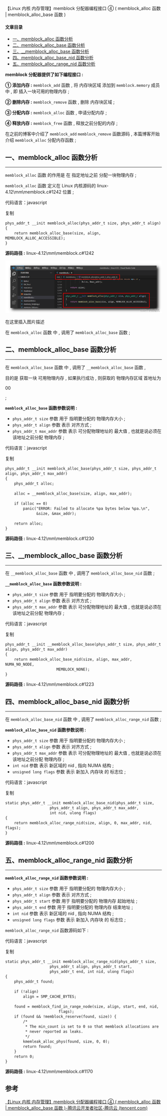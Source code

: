 【Linux 内核 内存管理】memblock 分配器编程接口 ④ ( memblock_alloc 函数 | memblock_alloc_base 函数 )

#### 文章目录

-   [一、memblock\_alloc 函数分析](https://cloud.tencent.com/developer?from_column=20421&from=20421)
-   [二、memblock\_alloc\_base 函数分析](https://cloud.tencent.com/developer?from_column=20421&from=20421)
-   [三、\_\_memblock\_alloc\_base 函数分析](https://cloud.tencent.com/developer?from_column=20421&from=20421)
-   [四、memblock\_alloc\_base\_nid 函数分析](https://cloud.tencent.com/developer?from_column=20421&from=20421)
-   [五、memblock\_alloc\_range\_nid 函数分析](https://cloud.tencent.com/developer?from_column=20421&from=20421)

**memblock 分配器提供了如下编程接口 :**

**① 添加内存 :** `memblock_add` 函数 , 将 内存块区域 添加到 `memblock.memory` 成员中 , 即 插入一块可用的物理内存 ;

**② 删除内存 :** `memblock_remove` 函数 , 删除 内存块区域 ;

**③ 分配内存 :** `memblock_alloc` 函数 , 申请分配内存 ;

**④ 释放内存 :** `memblock_free` 函数 , 释放之前分配的内存 ;

在之前的博客中介绍了 `memblock_add` `memblock_remove` 函数源码 , 本篇博客开始介绍 `memblock_alloc` 分配内存函数 ;

## 一、memblock\_alloc 函数分析

* * *

`memblock_alloc` 函数 的作用是 在 指定地址之前 分配一块物理内存 ;

`memblock_alloc` 函数 定义在 Linux 内核源码的 linux-4.12\\mm\\memblock.c#1242 位置 ;

代码语言：javascript

复制

    phys_addr_t __init memblock_alloc(phys_addr_t size, phys_addr_t align)
    {
    	return memblock_alloc_base(size, align, MEMBLOCK_ALLOC_ACCESSIBLE);
    }

**源码路径 :** linux-4.12\\mm\\memblock.c#1242

![在这里插入图片描述](image/0c7e64de440de80ec1907d85b742015d.png)

在这里插入图片描述

在 `memblock_alloc` 函数 中 , 调用了 `memblock_alloc_base` 函数 ;

## 二、memblock\_alloc\_base 函数分析

* * *

在 `memblock_alloc_base` 函数 中 , 调用了 `__memblock_alloc_base` 函数 ,

目的是 获取一块 可用物理内存 , 如果执行成功 , 则获取的 物理内存区域 首地址为

00

;

**`memblock_alloc_base` 函数参数说明 :**

-   `phys_addr_t size` 参数 用于 指明要分配的 物理内存大小 ;
-   `phys_addr_t align` 参数 表示 对齐方式 ;
-   `phys_addr_t max_addr` 参数 表示 可分配物理地址的 最大值 , 也就是说必须在该地址之前分配 物理内存 ;

代码语言：javascript

复制

    phys_addr_t __init memblock_alloc_base(phys_addr_t size, phys_addr_t align, phys_addr_t max_addr)
    {
    	phys_addr_t alloc;
    
    	alloc = __memblock_alloc_base(size, align, max_addr);
    
    	if (alloc == 0)
    		panic("ERROR: Failed to allocate %pa bytes below %pa.\n",
    		      &size, &max_addr);
    
    	return alloc;
    }

**源码路径 :** linux-4.12\\mm\\memblock.c#1230

## 三、\_\_memblock\_alloc\_base 函数分析

* * *

在 `__memblock_alloc_base` 函数 中 , 调用了 `memblock_alloc_base_nid` 函数 ;

**`__memblock_alloc_base` 函数参数说明 :**

-   `phys_addr_t size` 参数 用于 指明要分配的 物理内存大小 ;
-   `phys_addr_t align` 参数 表示 对齐方式 ;
-   `phys_addr_t max_addr` 参数 表示 可分配物理地址的 最大值 , 也就是说必须在该地址之前分配 物理内存 ;

代码语言：javascript

复制

    phys_addr_t __init __memblock_alloc_base(phys_addr_t size, phys_addr_t align, phys_addr_t max_addr)
    {
    	return memblock_alloc_base_nid(size, align, max_addr, NUMA_NO_NODE,
    				       MEMBLOCK_NONE);
    }

**源码路径 :** linux-4.12\\mm\\memblock.c#1223

## 四、memblock\_alloc\_base\_nid 函数分析

* * *

在 `memblock_alloc_base_nid` 函数 中 , 调用了 `memblock_alloc_range_nid` 函数 ;

**`memblock_alloc_base_nid` 函数参数说明 :**

-   `phys_addr_t size` 参数 用于 指明要分配的 物理内存大小 ;
-   `phys_addr_t align` 参数 表示 对齐方式 ;
-   `phys_addr_t max_addr` 参数 表示 可分配物理地址的 最大值 , 也就是说必须在该地址之前分配 物理内存 ;
-   `int nid` 参数 表示 新区域的 nid , 指向 NUMA 结构 ;
-   `unsigned long flags` 参数 表示 新加入 内存块 的 标志位 ;

代码语言：javascript

复制

    static phys_addr_t __init memblock_alloc_base_nid(phys_addr_t size,
    					phys_addr_t align, phys_addr_t max_addr,
    					int nid, ulong flags)
    {
    	return memblock_alloc_range_nid(size, align, 0, max_addr, nid, flags);
    }

**源码路径 :** linux-4.12\\mm\\memblock.c#1200

## 五、memblock\_alloc\_range\_nid 函数分析

* * *

**`memblock_alloc_range_nid` 函数参数说明 :**

-   `phys_addr_t size` 参数 用于 指明要分配的 物理内存大小 ;
-   `phys_addr_t align` 参数 表示 对齐方式 ;
-   `phys_addr_t start` 参数 用于 指明要分配的 物理内存 起始地址 ;
-   `phys_addr_t end` 参数 用于 指明要分配的 物理内存 结束地址 ;
-   `int nid` 参数 表示 新区域的 nid , 指向 NUMA 结构 ;
-   `unsigned long flags` 参数 表示 新加入 内存块 的 标志位 ;

`memblock_alloc_range_nid` 函数源码如下 :

代码语言：javascript

复制

    static phys_addr_t __init memblock_alloc_range_nid(phys_addr_t size,
    					phys_addr_t align, phys_addr_t start,
    					phys_addr_t end, int nid, ulong flags)
    {
    	phys_addr_t found;
    
    	if (!align)
    		align = SMP_CACHE_BYTES;
    
    	found = memblock_find_in_range_node(size, align, start, end, nid,
    					    flags);
    	if (found && !memblock_reserve(found, size)) {
    		/*
    		 * The min_count is set to 0 so that memblock allocations are
    		 * never reported as leaks.
    		 */
    		kmemleak_alloc_phys(found, size, 0, 0);
    		return found;
    	}
    	return 0;
    }

**源码路径 :** linux-4.12\\mm\\memblock.c#1170

## 参考

[【Linux 内核 内存管理】memblock 分配器编程接口 ④ ( memblock_alloc 函数 | memblock_alloc_base 函数 )-腾讯云开发者社区-腾讯云 (tencent.com)](https://cloud.tencent.com/developer/article/2253533)